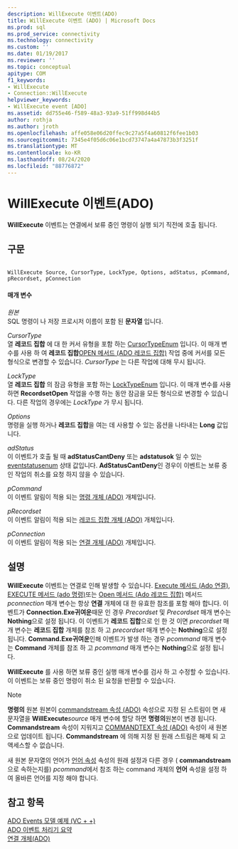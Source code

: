 ```yaml
---
description: WillExecute 이벤트(ADO)
title: WillExecute 이벤트 (ADO) | Microsoft Docs
ms.prod: sql
ms.prod_service: connectivity
ms.technology: connectivity
ms.custom: ''
ms.date: 01/19/2017
ms.reviewer: ''
ms.topic: conceptual
apitype: COM
f1_keywords:
- WillExecute
- Connection::WillExecute
helpviewer_keywords:
- WillExecute event [ADO]
ms.assetid: dd755e46-f589-48a3-93a9-51ff998d44b5
author: rothja
ms.author: jroth
ms.openlocfilehash: affe058e06d20ffec9c27a5f4a60812f6fee1b03
ms.sourcegitcommit: 7345e4f05d6c06e1bcd73747a4a47873b3f3251f
ms.translationtype: MT
ms.contentlocale: ko-KR
ms.lasthandoff: 08/24/2020
ms.locfileid: "88776872"
---
```

# <a name="willexecute-event-ado"></a>WillExecute 이벤트(ADO)
**WillExecute** 이벤트는 연결에서 보류 중인 명령이 실행 되기 직전에 호출 됩니다.  
  
## <a name="syntax"></a>구문  
  
```  
  
WillExecute Source, CursorType, LockType, Options, adStatus, pCommand, pRecordset, pConnection  
```  
  
#### <a name="parameters"></a>매개 변수  
 *원본*  
 SQL 명령이 나 저장 프로시저 이름이 포함 된 **문자열** 입니다.  
  
 *CursorType*  
 열 **레코드 집합** 에 대 한 커서 유형을 포함 하는 [CursorTypeEnum](./cursortypeenum.md) 입니다. 이 매개 변수를 사용 하 여 **레코드 집합**[OPEN 메서드 (ADO 레코드 집합)](./open-method-ado-recordset.md) 작업 중에 커서를 모든 형식으로 변경할 수 있습니다. *CursorType* 는 다른 작업에 대해 무시 됩니다.  
  
 *LockType*  
 열 **레코드 집합** 의 잠금 유형을 포함 하는 [LockTypeEnum](./locktypeenum.md) 입니다. 이 매개 변수를 사용 하면 **RecordsetOpen** 작업을 수행 하는 동안 잠금을 모든 형식으로 변경할 수 있습니다. 다른 작업의 경우에는 *LockType* 가 무시 됩니다.  
  
 *Options*  
 명령을 실행 하거나 **레코드 집합**을 여는 데 사용할 수 있는 옵션을 나타내는 **Long** 값입니다.  
  
 *adStatus*  
 이 이벤트가 호출 될 때 **adStatusCantDeny** 또는 **adstatusok** 일 수 있는 [eventstatusenum](./eventstatusenum.md) 상태 값입니다. **AdStatusCantDeny**인 경우이 이벤트는 보류 중인 작업의 취소를 요청 하지 않을 수 있습니다.  
  
 *pCommand*  
 이 이벤트 알림이 적용 되는 [명령 개체 (ADO)](./command-object-ado.md) 개체입니다.  
  
 *pRecordset*  
 이 이벤트 알림이 적용 되는 [레코드 집합 개체 (ADO)](./recordset-object-ado.md) 개체입니다.  
  
 *pConnection*  
 이 이벤트 알림이 적용 되는 [연결 개체 (ADO)](./connection-object-ado.md) 개체입니다.  
  
## <a name="remarks"></a>설명  
 **WillExecute** 이벤트는 연결로 인해 발생할 수 있습니다.  [Execute 메서드 (Ado 연결)](./execute-method-ado-connection.md), [EXECUTE 메서드 (ado 명령)](./execute-method-ado-command.md)또는 [Open 메서드 (Ado 레코드 집합)](./open-method-ado-recordset.md) 메서드 *pconnection* 매개 변수는 항상 **연결** 개체에 대 한 유효한 참조를 포함 해야 합니다. 이벤트가 **Connection.Exe귀여운**때문 인 경우 *Precordset* 및 *Precordset* 매개 변수는 **Nothing**으로 설정 됩니다. 이 이벤트가 **레코드 집합**으로 인 한 것 이면 *precordset* 매개 변수는 **레코드 집합** 개체를 참조 하 고 *precordset* 매개 변수는 **Nothing**으로 설정 됩니다. **Command.Exe귀여운**인해 이벤트가 발생 하는 경우 *pcommand* 매개 변수는 **Command** 개체를 참조 하 고 *pcommand* 매개 변수는 **Nothing**으로 설정 됩니다.  
  
 **WillExecute** 를 사용 하면 보류 중인 실행 매개 변수를 검사 하 고 수정할 수 있습니다. 이 이벤트는 보류 중인 명령이 취소 된 요청을 반환할 수 있습니다.  
  
> [!NOTE]
>  **명령의** 원본 원본이 [commandstream 속성 (ADO)](./commandstream-property-ado.md) 속성으로 지정 된 스트림이 면 새 문자열을 **WillExecute**_source_ 매개 변수에 할당 하면 **명령의**원본이 변경 됩니다. **Commandstream** 속성이 지워지고 [COMMANDTEXT 속성 (ADO)](./commandtext-property-ado.md) 속성이 새 원본으로 업데이트 됩니다. **Commandstream** 에 의해 지정 된 원래 스트림은 해제 되 고 액세스할 수 없습니다.  
  
 새 원본 문자열의 언어가 [언어 속성](./dialect-property.md) 속성의 원래 설정과 다른 경우 ( **commandstream**으로 속하는지를) *pcommand*에서 참조 하는 command 개체의 **언어** 속성을 설정 하 여 올바른 언어를 지정 해야 합니다.  
  
## <a name="see-also"></a>참고 항목  
 [ADO Events 모델 예제 (VC + +)](./ado-events-model-example-vc.md)   
 [ADO 이벤트 처리기 요약](../../guide/data/ado-event-handler-summary.md)   
 [연결 개체(ADO)](./connection-object-ado.md)